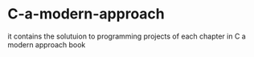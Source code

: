 # C-a-modern-approach
it contains the solutuion to programming projects of each chapter in C a modern approach book
